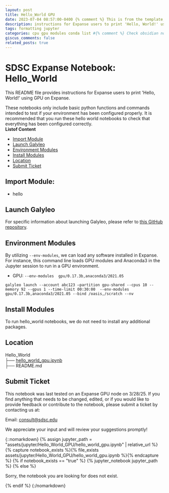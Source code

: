 ```yaml
---
layout: post
title: Hello_World GPU
date: 2023-07-04 08:57:00-0400 {% comment %} This is from the template, update later {% endcomment %}
description: instructions for Expanse users to print 'Hello, World!' using both CPU and GPU on Expanse.
tags: formatting jupyter
categories: cpu gpu modules conda list #{% comment %} Check obsidian notes for link. Tags should match the ACCESS format for tagging {% endcomment %}
giscus_comments: false
related_posts: true
---
```

# SDSC Expanse Notebook: Hello_World
This README file provides instructions for Expanse users to print 'Hello, World!' using GPU on Expanse.

These notebooks only include basic python functions and commands intended to test if your environment has been configured properly.
It is recommended that you run these hello world notebooks to check that everything has been configured correctly.\
  **Listof Content**
- [Import Module](#import-module)
- [Launch Galyleo](#launch-galyleo)
- [Environment Modules](#environment-modules)
- [Install Modules](#install-modules)
- [Location](#location)
- [Submit Ticket](#submit-ticket)
## Import Module:
- hello

## Launch Galyleo
For specific information about launching Galyleo, please refer to [this GitHub repository](https://github.com/mkandes/galyleo).

## Environment Modules
By utilizing `--env-modules`, we can load any software installed in Expanse. 
For instance, this command line loads GPU modules and Anaconda3 in the Jupyter session to run in a GPU environment.
 - GPU:
`--env-modules  gpu/0.17.3b,anaconda3/2021.05`
```
galyleo launch --account abc123 —partition gpu-shared --cpus 10 --memory 92 --gpus 1 --time-limit 00:30:00  --env-modules  gpu/0.17.3b,anaconda3/2021.05 --bind /oasis,/scratch --nv
```
## Install Modules
To run hello_world notebooks, we do not need to install any additional packages.

## Location 

Hello_World\
├── [hello_world_gpu.ipynb](./hello_world_gpu.ipynb)\
├── README.md

## Submit Ticket
This notebook was last tested on an Expanse GPU node on 3/28/25. 
If you find anything that needs to be changed, edited, or if you would like to provide feedback or contribute to the notebook, please submit a ticket by contacting us at:

Email: consult@sdsc.edu

We appreciate your input and will review your suggestions promptly!

{::nomarkdown}
{% assign jupyter_path = "assets/jupyter/Hello_World_GPU/hello_world_gpu.ipynb" | relative_url %}
{% capture notebook_exists %}{% file_exists assets/jupyter/Hello_World_GPU/hello_world_gpu.ipynb %}{% endcapture %}
{% if notebook_exists == "true" %}
{% jupyter_notebook jupyter_path %}
{% else %}

<p>Sorry, the notebook you are looking for does not exist.</p>
{% endif %}
{:/nomarkdown}

